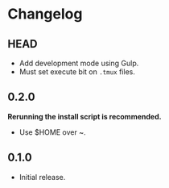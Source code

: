 # Changelog

## HEAD

- Add development mode using Gulp.
- Must set execute bit on `.tmux` files.

## 0.2.0

**Rerunning the install script is recommended.**

- Use $HOME over ~.

## 0.1.0

- Initial release.

